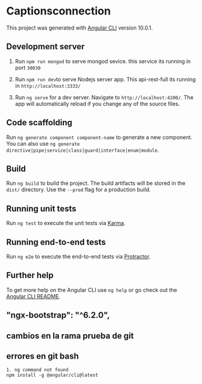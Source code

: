 # Captionsconnection

This project was generated with [Angular CLI](https://github.com/angular/angular-cli) version 10.0.1.

## Development server

1. Run `npm run mongod` to serve mongod sevice. this service its running in port `30030`

2. Run `npm run dev`to serve Nodejs server app. This api-rest-full its running in `http://localhost:3333/`

3. Run `ng serve` for a dev server. Navigate to `http://localhost:4200/`. The app will automatically reload if you change any of the source files.

## Code scaffolding

Run `ng generate component component-name` to generate a new component. You can also use `ng generate directive|pipe|service|class|guard|interface|enum|module`.

## Build

Run `ng build` to build the project. The build artifacts will be stored in the `dist/` directory. Use the `--prod` flag for a production build.

## Running unit tests

Run `ng test` to execute the unit tests via [Karma](https://karma-runner.github.io).

## Running end-to-end tests

Run `ng e2e` to execute the end-to-end tests via [Protractor](http://www.protractortest.org/).

## Further help

To get more help on the Angular CLI use `ng help` or go check out the [Angular CLI README](https://github.com/angular/angular-cli/blob/master/README.md).

## "ngx-bootstrap": "^6.2.0",

## cambios en la rama prueba de git

## errores en git bash

    1. ng command not found
    npm install -g @angular/cli@latest

